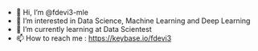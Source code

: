 - 👋 Hi, I’m @fdevi3-mle
- 👀 I’m interested in Data Science, Machine Learning and Deep Learning
- 🌱 I’m currently learning at Data Scientest 
- 📫 How to reach me : https://keybase.io/fdevi3

<!---
fdevi3-mle/fdevi3-mle is a ✨ special ✨ repository because its `README.md` (this file) appears on your GitHub profile.
You can click the Preview link to take a look at your changes.
--->
